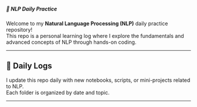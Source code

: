 ##### 🧠 NLP Daily Practice

Welcome to my **Natural Language Processing (NLP)** daily practice repository!  
This repo is a personal learning log where I explore the fundamentals and advanced concepts of NLP through hands-on coding.

---

## 📅 Daily Logs

I update this repo daily with new notebooks, scripts, or mini-projects related to NLP.  
Each folder is organized by date and topic.

---
